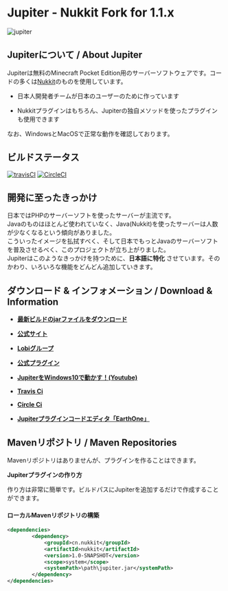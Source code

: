 # Jupiter - Nukkit Fork for 1.1.x
![jupiter](https://github.com/JupiterDevelopmentTeam/JupiterDevelopmentTeam/blob/master/Banner.jpg)

Jupiterについて / About Jupiter
--------------------

Jupiterは無料のMinecraft Pocket Edition用のサーバーソフトウェアです。コードの多くは[Nukkit](https://github.com/Nukkit/Nukkit/)のものを使用しています。

* 日本人開発者チームが日本のユーザーのために作っています

* Nukkitプラグインはもちろん、Jupiterの独自メソッドを使ったプラグインも使用できます   
  
なお、WindowsとMacOSで正常な動作を確認しております。

ビルドステータス
--------------------
[![travisCI](https://travis-ci.org/JupiterDevelopmentTeam/Jupiter.svg?branch=master)](https://travis-ci.org/JupiterDevelopmentTeam/Jupiter)
[![CircleCI](https://circleci.com/gh/JupiterDevelopmentTeam/Jupiter/tree/master.svg?style=svg)](https://circleci.com/gh/JupiterDevelopmentTeam/Jupiter/tree/master)
  
開発に至ったきっかけ
--------------------
日本ではPHPのサーバーソフトを使ったサーバーが主流です。  
Javaのものはほとんど使われていなく、Java(Nukkit)を使ったサーバーは人数が少なくなるという傾向がありました。  
こういったイメージを払拭すべく、そして日本でもっとJavaのサーバーソフトを普及させるべく、このプロジェクトが立ち上がりました。  
Jupiterはこのようなきっかけを持つために、__日本語に特化__ させています。そのかわり、いろいろな機能をどんどん追加していきます。  

ダウンロード & インフォメーション / Download & Information
-------------

* __[最新ビルドのjarファイルをダウンロード](https://github.com/JupiterDevelopmentTeam/Jupiter/blob/master/artifact/nukkit-1.0-SNAPSHOT.jar?raw=true)__

* __[公式サイト](https://jupiterdevelopmentteam.github.io/)__
* __[Lobiグループ](https://web.lobi.co/group/5f56c6d4c43cdb8c63541731b2ea8533ac4b50f1)__
* __[公式プラグイン](https://github.com/JupiterDevelopmentTeam/Plugins)__
* __[JupiterをWindows10で動かす！(Youtube)](https://www.youtube.com/watch?v=bHTzzD6z4pw)__
* __[Travis Ci](https://travis-ci.org/JupiterDevelopmentTeam/Jupiter)__
* __[Circle Ci](https://circleci.com/gh/JupiterDevelopmentTeam/Jupiter/tree/master)__
* __[Jupiterプラグインコードエディタ「EarthOne」](http://itsuplugin.web.fc2.com/earthone.html)__


Mavenリポジトリ / Maven Repositories
--------------------

Mavenリポジトリはありませんが、プラグインを作ることはできます。  

__Jupiterプラグインの作り方__
  
作り方は非常に簡単です。ビルドパスにJupiterを追加するだけで作成することができます。
  
  
#### ローカルMavenリポジトリの構築  
```xml:pom.xml
<dependencies>
		<dependency>
			<groupId>cn.nukkit</groupId>
			<artifactId>nukkit</artifactId>
			<version>1.0-SNAPSHOT</version>
			<scope>system</scope>
			<systemPath>\path\jupiter.jar</systemPath>
		</dependency>
</dependencies>
```
